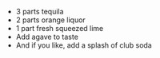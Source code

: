 * 3 parts tequila
* 2 parts orange liquor
* 1 part fresh squeezed lime
* Add agave to taste
* And if you like, add a splash of club soda 
